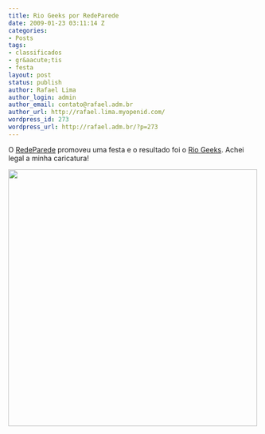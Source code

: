 ```yaml
---
title: Rio Geeks por RedeParede
date: 2009-01-23 03:11:14 Z
categories:
- Posts
tags:
- classificados
- gr&aacute;tis
- festa
layout: post
status: publish
author: Rafael Lima
author_login: admin
author_email: contato@rafael.adm.br
author_url: http://rafael.lima.myopenid.com/
wordpress_id: 273
wordpress_url: http://rafael.adm.br/?p=273
---
```


O <a href="http://redeparede.com.br/">RedeParede</a> promoveu uma festa e o resultado foi o <a href="http://redeparede.com.br/rio-de-janeiro/bloggers">Rio Geeks</a>. Achei legal a minha caricatura!

<img class="aligncenter size-full wp-image-274" title="Minha caricatura" src="http://rafael.adm.br/wp-content/uploads/2009/01/rafael.jpg" alt="" width="500" height="515" />
